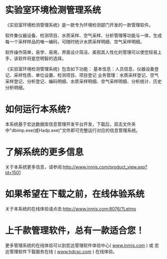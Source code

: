 # 实验室环境检测管理系统

《实验室环境检测管理系统》是一款专为环境检测部门开发的一款管理软件。

软件集仪器设备、检测项目、水质采样、空气采样、分析管理等功能与一体，生成每一个采样样品的唯一编码，可随时统计水质采样明细、空气采样明细。

软件操作简单，易学、易用，界面设计简洁、美观其人性化的管理可以使您轻易上手，该软件将是您明智的选择。 

《实验室环境检测管理系统》包含如下功能： 基本信息：人员信息、仪器设备登记、采样性质、单位设置、检测项目、项目登记 业务管理：水质采样登记、空气采样登记、分析登记、编码明细、水质采样明细、空气采样明细、分析统计、历史分析明细。

# 如何运行本系统?

本系统基于宏达数据库信息管理开发平台开发，下载后，双击文件夹中"dbimp.exe(或Hadp.exe)"文件即可完整运行对应的信息管理系统。

# 了解系统的更多信息

关于本系统更多信息，请参阅:http://www.inmis.com/product_view.asp?id=1501

# 如果希望在下载之前，在线体验系统

关于本系统的在线体验请点击:http://www.inmis.com:8076/?Letms

# 上千款管理软件，总有一款适合您！

更多管理系统的在线体验可以到宏达管理软件体验中心( www.inmis.com ) 或 宏达管理软件下载服务在线 ( www.hdcsc.com ) 在线体验。

